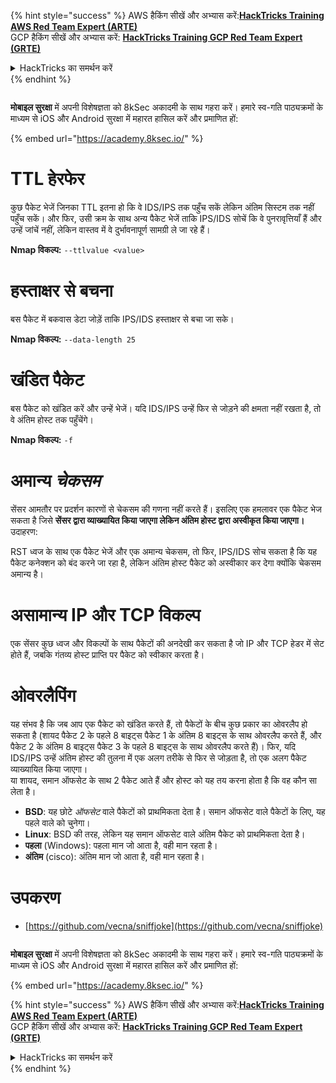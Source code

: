 {% hint style="success" %}
AWS हैकिंग सीखें और अभ्यास करें:<img src="/.gitbook/assets/arte.png" alt="" data-size="line">[**HackTricks Training AWS Red Team Expert (ARTE)**](https://training.hacktricks.xyz/courses/arte)<img src="/.gitbook/assets/arte.png" alt="" data-size="line">\
GCP हैकिंग सीखें और अभ्यास करें: <img src="/.gitbook/assets/grte.png" alt="" data-size="line">[**HackTricks Training GCP Red Team Expert (GRTE)**<img src="/.gitbook/assets/grte.png" alt="" data-size="line">](https://training.hacktricks.xyz/courses/grte)

<details>

<summary>HackTricks का समर्थन करें</summary>

* [**सदस्यता योजनाएँ**](https://github.com/sponsors/carlospolop) देखें!
* **💬 [**Discord समूह**](https://discord.gg/hRep4RUj7f) या [**टेलीग्राम समूह**](https://t.me/peass) में शामिल हों या **Twitter** 🐦 [**@hacktricks\_live**](https://twitter.com/hacktricks\_live)** पर हमें फॉलो करें।**
* **हैकिंग ट्रिक्स साझा करें और** [**HackTricks**](https://github.com/carlospolop/hacktricks) और [**HackTricks Cloud**](https://github.com/carlospolop/hacktricks-cloud) गिटहब रिपोजिटरी में PR सबमिट करें।

</details>
{% endhint %}

<figure><img src="/.gitbook/assets/image (2).png" alt=""><figcaption></figcaption></figure>

**मोबाइल सुरक्षा** में अपनी विशेषज्ञता को 8kSec अकादमी के साथ गहरा करें। हमारे स्व-गति पाठ्यक्रमों के माध्यम से iOS और Android सुरक्षा में महारत हासिल करें और प्रमाणित हों:

{% embed url="https://academy.8ksec.io/" %}

# **TTL हेरफेर**

कुछ पैकेट भेजें जिनका TTL इतना हो कि वे IDS/IPS तक पहुँच सकें लेकिन अंतिम सिस्टम तक नहीं पहुँच सकें। और फिर, उसी क्रम के साथ अन्य पैकेट भेजें ताकि IPS/IDS सोचें कि वे पुनरावृत्तियाँ हैं और उन्हें जांचें नहीं, लेकिन वास्तव में वे दुर्भावनापूर्ण सामग्री ले जा रहे हैं।

**Nmap विकल्प:** `--ttlvalue <value>`

# हस्ताक्षर से बचना

बस पैकेट में बकवास डेटा जोड़ें ताकि IPS/IDS हस्ताक्षर से बचा जा सके।

**Nmap विकल्प:** `--data-length 25`

# **खंडित पैकेट**

बस पैकेट को खंडित करें और उन्हें भेजें। यदि IDS/IPS उन्हें फिर से जोड़ने की क्षमता नहीं रखता है, तो वे अंतिम होस्ट तक पहुँचेंगे।

**Nmap विकल्प:** `-f`

# **अमान्य** _**चेकसम**_

सेंसर आमतौर पर प्रदर्शन कारणों से चेकसम की गणना नहीं करते हैं। इसलिए एक हमलावर एक पैकेट भेज सकता है जिसे **सेंसर द्वारा व्याख्यायित किया जाएगा लेकिन अंतिम होस्ट द्वारा अस्वीकृत किया जाएगा।** उदाहरण:

RST ध्वज के साथ एक पैकेट भेजें और एक अमान्य चेकसम, तो फिर, IPS/IDS सोच सकता है कि यह पैकेट कनेक्शन को बंद करने जा रहा है, लेकिन अंतिम होस्ट पैकेट को अस्वीकार कर देगा क्योंकि चेकसम अमान्य है।

# **असामान्य IP और TCP विकल्प**

एक सेंसर कुछ ध्वज और विकल्पों के साथ पैकेटों की अनदेखी कर सकता है जो IP और TCP हेडर में सेट होते हैं, जबकि गंतव्य होस्ट प्राप्ति पर पैकेट को स्वीकार करता है।

# **ओवरलैपिंग**

यह संभव है कि जब आप एक पैकेट को खंडित करते हैं, तो पैकेटों के बीच कुछ प्रकार का ओवरलैप हो सकता है (शायद पैकेट 2 के पहले 8 बाइट्स पैकेट 1 के अंतिम 8 बाइट्स के साथ ओवरलैप करते हैं, और पैकेट 2 के अंतिम 8 बाइट्स पैकेट 3 के पहले 8 बाइट्स के साथ ओवरलैप करते हैं)। फिर, यदि IDS/IPS उन्हें अंतिम होस्ट की तुलना में एक अलग तरीके से फिर से जोड़ता है, तो एक अलग पैकेट व्याख्यायित किया जाएगा।\
या शायद, समान ऑफसेट के साथ 2 पैकेट आते हैं और होस्ट को यह तय करना होता है कि वह कौन सा लेता है।

* **BSD**: यह छोटे _ऑफसेट_ वाले पैकेटों को प्राथमिकता देता है। समान ऑफसेट वाले पैकेटों के लिए, यह पहले वाले को चुनेगा।
* **Linux**: BSD की तरह, लेकिन यह समान ऑफसेट वाले अंतिम पैकेट को प्राथमिकता देता है।
* **पहला** (Windows): पहला मान जो आता है, वही मान रहता है।
* **अंतिम** (cisco): अंतिम मान जो आता है, वही मान रहता है।

# उपकरण

* [https://github.com/vecna/sniffjoke](https://github.com/vecna/sniffjoke)

<figure><img src="/.gitbook/assets/image (2).png" alt=""><figcaption></figcaption></figure>

**मोबाइल सुरक्षा** में अपनी विशेषज्ञता को 8kSec अकादमी के साथ गहरा करें। हमारे स्व-गति पाठ्यक्रमों के माध्यम से iOS और Android सुरक्षा में महारत हासिल करें और प्रमाणित हों:

{% embed url="https://academy.8ksec.io/" %}

{% hint style="success" %}
AWS हैकिंग सीखें और अभ्यास करें:<img src="/.gitbook/assets/arte.png" alt="" data-size="line">[**HackTricks Training AWS Red Team Expert (ARTE)**](https://training.hacktricks.xyz/courses/arte)<img src="/.gitbook/assets/arte.png" alt="" data-size="line">\
GCP हैकिंग सीखें और अभ्यास करें: <img src="/.gitbook/assets/grte.png" alt="" data-size="line">[**HackTricks Training GCP Red Team Expert (GRTE)**<img src="/.gitbook/assets/grte.png" alt="" data-size="line">](https://training.hacktricks.xyz/courses/grte)

<details>

<summary>HackTricks का समर्थन करें</summary>

* [**सदस्यता योजनाएँ**](https://github.com/sponsors/carlospolop) देखें!
* **💬 [**Discord समूह**](https://discord.gg/hRep4RUj7f) या [**टेलीग्राम समूह**](https://t.me/peass) में शामिल हों या **Twitter** 🐦 [**@hacktricks\_live**](https://twitter.com/hacktricks\_live)** पर हमें फॉलो करें।**
* **हैकिंग ट्रिक्स साझा करें और** [**HackTricks**](https://github.com/carlospolop/hacktricks) और [**HackTricks Cloud**](https://github.com/carlospolop/hacktricks-cloud) गिटहब रिपोजिटरी में PR सबमिट करें।

</details>
{% endhint %}
